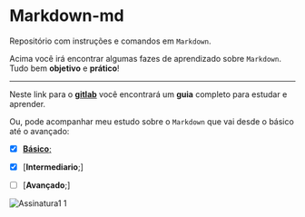 # Markdown-md
Repositório com instruções e comandos em ``Markdown``.

Acima você irá encontrar algumas fazes de aprendizado sobre ``Markdown``. Tudo bem **objetivo** e **prático**!

---

Neste link para o [**gitlab**](https://about.gitlab.com/handbook/markdown-guide/) você encontrará um **guia** completo para estudar e aprender.

Ou, pode acompanhar meu estudo sobre o ``Markdown`` que vai desde o básico até o avançado:

- [x] [**Básico**;](https://github.com/duartecgustavo/Markdown-md/blob/master/Basicos.md)

- [x] [**Intermediario**;]

- [ ] [**Avançado**;]


![Assinatura1 1](https://user-images.githubusercontent.com/65131471/84540714-5a820e00-accc-11ea-9ad4-57ef348ead4b.jpg)
